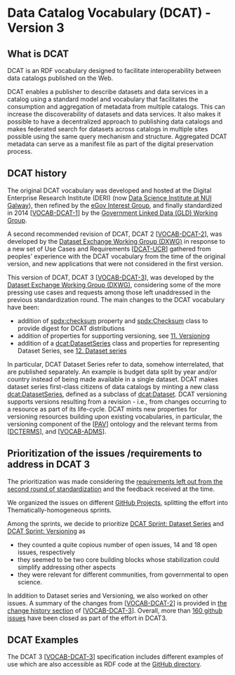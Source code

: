 # Data Catalog Vocabulary (DCAT) - Version 3

## What is DCAT

DCAT is an RDF vocabulary designed to facilitate interoperability between data catalogs published on the Web.

DCAT enables a publisher to describe datasets and data services in a catalog using a standard model and vocabulary that facilitates the consumption and aggregation of metadata from multiple catalogs. This can increase the discoverability of datasets and data services. It also makes it possible to have a decentralized approach to publishing data catalogs and makes federated search for datasets across catalogs in multiple sites possible using the same query mechanism and structure. Aggregated DCAT metadata can serve as a manifest file as part of the digital preservation process.

## DCAT history

The original DCAT vocabulary was developed and hosted at the Digital Enterprise Research Institute (DERI) (now [Data Science Institute at NUI Galway](https://dsi.nuigalway.ie/)), then refined by the [eGov Interest Group](https://www.w3.org/egov/), and finally standardized in 2014 [[VOCAB-DCAT-1](https://www.w3.org/TR/vocab-dcat-1/)] by the [Government Linked Data (GLD) Working Group](http://www.w3.org/2011/gld/).

A second recommended revision of DCAT, DCAT 2 [[VOCAB-DCAT-2](https://www.w3.org/TR/vocab-dcat-2/)], was developed by the [Dataset Exchange Working Group (DXWG)](https://www.w3.org/2017/dxwg/) in response to a new set of Use Cases and Requirements [[DCAT-UCR](https://www.w3.org/TR/dcat-ucr/)] gathered from peoples' experience with the DCAT vocabulary from the time of the original version, and new applications that were not considered in the first version.

This version of DCAT, DCAT 3 [[VOCAB-DCAT-3](https://www.w3.org/TR/vocab-dcat-3/)], was developed by the [Dataset Exchange Working Group (DXWG)](https://www.w3.org/2017/dxwg/), considering some of the more pressing use cases and requests among those left unaddressed in the previous standardization round. 
The main changes to the DCAT vocabulary have been:

-   addition of [spdx:checksum](https://www.w3.org/TR/vocab-dcat-3/#Property:distribution_checksum) property and [spdx:Checksum](https://www.w3.org/TR/vocab-dcat-3/#Class:Checksum) class to provide digest for DCAT distributions
-   addition of properties for supporting versioning, see [11. Versioning](https://www.w3.org/TR/vocab-dcat-3/#dataset-versions)
-   addition of a [dcat:DatasetSeries](https://www.w3.org/TR/vocab-dcat-3/#Class:Dataset_Series) class and properties for representing Dataset Series, see [12. Dataset series](https://www.w3.org/TR/vocab-dcat-3/#dataset-series)


In particular, DCAT Dataset Series refer to data, somehow interrelated, that are published separately. An example is budget data split by year and/or country instead of being made available in a single dataset. DCAT makes dataset series first-class citizens of data catalogs by minting a new class [dcat:DatasetSeries](https://www.w3.org/TR/vocab-dcat-3/#Class:Dataset_Series), defined as a subclass of [dcat:Dataset](https://www.w3.org/TR/vocab-dcat-3/#Class:Dataset).
DCAT versioning supports versions resulting from a revision - i.e., from changes occurring to a resource as part of its life-cycle. DCAT mints new properties for versioning resources building upon existing vocabularies, in particular, the versioning component of the [[PAV](https://www.w3.org/TR/vocab-dcat-3/#bib-pav)] ontology and the relevant terms from [[DCTERMS](https://www.w3.org/TR/vocab-dcat-3/#bib-dcterms)], and [[VOCAB-ADMS](https://www.w3.org/TR/vocab-dcat-3/#bib-vocab-adms)].

## Prioritization of the issues /requirements to address in DCAT 3
The prioritization was made considering the [requirements left out from the second round of standardization](https://github.com/w3c/dxwg/issues?q=label%3Adcat++closed%3A%3E2020-02-01+label%3Arequirement+) and the feedback received at the time.

We organized the issues on different [GitHub Projects](https://github.com/w3c/dxwg/projects?query=is%3Aopen&type=classic), splitting the effort into Thematically-homogeneous sprints. 

  Among the sprints, we decide to prioritize [DCAT Sprint: Dataset Series](https://github.com/w3c/dxwg/projects/10) and [DCAT Sprint: Versioning](https://github.com/w3c/dxwg/projects/9) as
- they counted a quite copious number of open issues, 14 and 18 open issues, respectively
- they seemed to be two core building blocks whose stabilization could simplify addressing other aspects
- they were relevant for different communities, from governmental to open science.

In addition to Dataset series and Versioning, we also worked on other issues.
A summary of the changes from [[VOCAB-DCAT-2](https://www.w3.org/TR/vocab-dcat-2/)] is provided in [the change history section](https://www.w3.org/TR/vocab-dcat-3/#changes) of [[VOCAB-DCAT-3](https://www.w3.org/TR/vocab-dcat-3/)].
Overall, more than  [160 github issues](https://github.com/w3c/dxwg/issues?q=is%3Aissue+is%3Aclosed++label%3Adcat++closed%3A%3E2020-02-10) have been closed as part of the effort in DCAT3.


## DCAT Examples

The DCAT 3 [[VOCAB-DCAT-3](https://www.w3.org/TR/vocab-dcat-3/)] specification includes different examples of use which are also accessible as RDF code at the [GitHub directory](https://github.com/w3c/dxwg/tree/gh-pages/dcat/examples/vocab-dcat-3).

